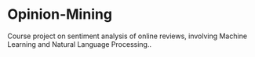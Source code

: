 # Opinion-Mining
Course project on sentiment analysis of online reviews, involving Machine Learning and Natural Language Processing..
